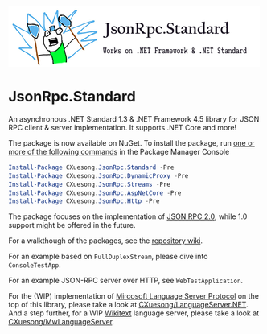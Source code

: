 ![Banner](Banner.png)

# JsonRpc.Standard

An asynchronous .NET Standard 1.3 & .NET Framework 4.5 library for JSON RPC client & server implementation. It supports .NET Core and more!

The package is now available on NuGet. To install the package, run [one or more of the following commands](https://github.com/CXuesong/JsonRpc.Standard/wiki/The-NuGet-packages) in the Package Manager Console

```powershell
Install-Package CXuesong.JsonRpc.Standard -Pre
Install-Package CXuesong.JsonRpc.DynamicProxy -Pre
Install-Package CXuesong.JsonRpc.Streams -Pre
Install-Package CXuesong.JsonRpc.AspNetCore -Pre
Install-Package CXuesong.JsonRpc.Http -Pre
```

The package focuses on the implementation of [JSON RPC 2.0](http://www.jsonrpc.org/specification), while 1.0 support might be offered in the future.

For a walkthough of the packages, see the [repository wiki](https://github.com/CXuesong/JsonRpc.Standard/wiki).

For an example based on `FullDuplexStream`, please dive into `ConsoleTestApp`. 

For an example JSON-RPC server over HTTP, see `WebTestApplication`.

For the (WIP) implementation of [Mircosoft Language Server Protocol](https://github.com/Microsoft/language-server-protocol/blob/master/protocol.md) on the top of this library, please take a look at [CXuesong/LanguageServer.NET](https://github.com/CXuesong/LanguageServer.NET). And a step further, for a WIP [Wikitext](https://en.wikipedia.org/wiki/Wiki_markup) language server, please take a look at [CXuesong/MwLanguageServer](https://github.com/CXuesong/MwLanguageServer).

